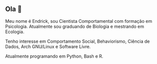 ## Ola 👋

Meu nome é Endrick, sou Cientista Comportamental com formação em Psicologia. Atualmente sou graduando de Biologia e mestrando em Ecologia.

Tenho interesse em Comportamento Social, Behaviorismo, Ciência de Dados, Arch GNU/Linux e Software Livre.

Atualmente programando em Python, Bash e R.
